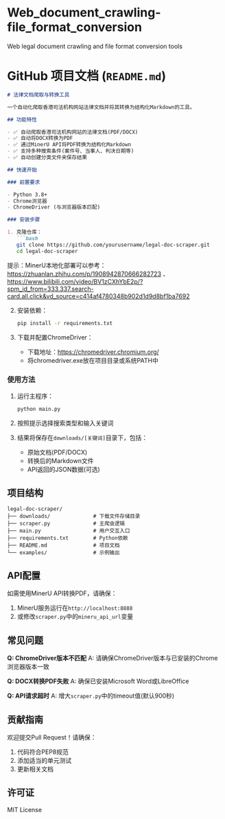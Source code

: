 # Web_document_crawling-file_format_conversion
Web legal document crawling and file format conversion tools
# GitHub 项目文档 (`README.md`)

```markdown
# 法律文档爬取与转换工具

一个自动化爬取香港司法机构网站法律文档并将其转换为结构化Markdown的工具。

## 功能特性

- ✅ 自动爬取香港司法机构网站的法律文档(PDF/DOCX)
- ✅ 自动将DOCX转换为PDF
- ✅ 通过MinerU API将PDF转换为结构化Markdown
- ✅ 支持多种搜索条件(案件号、当事人、判决日期等)
- ✅ 自动创建分类文件夹保存结果

## 快速开始

### 前置要求

- Python 3.8+
- Chrome浏览器
- ChromeDriver (与浏览器版本匹配)

### 安装步骤

1. 克隆仓库：
   ```bash
   git clone https://github.com/yourusername/legal-doc-scraper.git
   cd legal-doc-scraper
   ```

提示：MinerU本地化部署可以参考：https://zhuanlan.zhihu.com/p/1908942870666282723 、 https://www.bilibili.com/video/BV1zCXhYbE2p/?spm_id_from=333.337.search-card.all.click&vd_source=c414af4780348b902d1d9d8bf1ba7692

2. 安装依赖：
   ```bash
   pip install -r requirements.txt
   ```

3. 下载并配置ChromeDriver：
   - 下载地址：https://chromedriver.chromium.org/
   - 将chromedriver.exe放在项目目录或系统PATH中

### 使用方法

1. 运行主程序：
   ```bash
   python main.py
   ```

2. 按照提示选择搜索类型和输入关键词

3. 结果将保存在`downloads/[关键词]`目录下，包括：
   - 原始文档(PDF/DOCX)
   - 转换后的Markdown文件
   - API返回的JSON数据(可选)

## 项目结构

```
legal-doc-scraper/
├── downloads/              # 下载文件存储目录
├── scraper.py              # 主爬虫逻辑
├── main.py                 # 用户交互入口
├── requirements.txt        # Python依赖
├── README.md               # 项目文档
└── examples/               # 示例输出
```

## API配置

如需使用MinerU API转换PDF，请确保：
1. MinerU服务运行在`http://localhost:8888`
2. 或修改`scraper.py`中的`mineru_api_url`变量

## 常见问题

**Q: ChromeDriver版本不匹配**
A: 请确保ChromeDriver版本与已安装的Chrome浏览器版本一致

**Q: DOCX转换PDF失败**
A: 确保已安装Microsoft Word或LibreOffice

**Q: API请求超时**
A: 增大`scraper.py`中的timeout值(默认900秒)

## 贡献指南

欢迎提交Pull Request！请确保：
1. 代码符合PEP8规范
2. 添加适当的单元测试
3. 更新相关文档

## 许可证

MIT License
